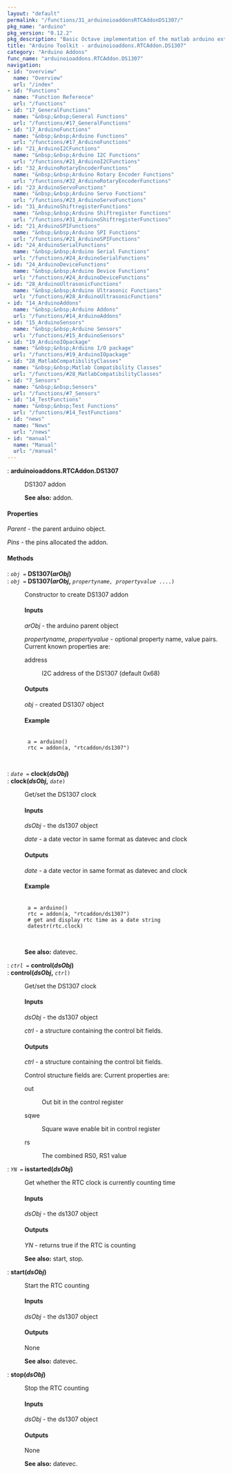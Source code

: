 ```yaml
---
layout: "default"
permalink: "/functions/31_arduinoioaddonsRTCAddonDS1307/"
pkg_name: "arduino"
pkg_version: "0.12.2"
pkg_description: "Basic Octave implementation of the matlab arduino extension,  allowing communication to a programmed arduino board to control its  hardware."
title: "Arduino Toolkit - arduinoioaddons.RTCAddon.DS1307"
category: "Arduino Addons"
func_name: "arduinoioaddons.RTCAddon.DS1307"
navigation:
- id: "overview"
  name: "Overview"
  url: "/index"
- id: "Functions"
  name: "Function Reference"
  url: "/functions"
- id: "17_GeneralFunctions"
  name: "&nbsp;&nbsp;General Functions"
  url: "/functions/#17_GeneralFunctions"
- id: "17_ArduinoFunctions"
  name: "&nbsp;&nbsp;Arduino Functions"
  url: "/functions/#17_ArduinoFunctions"
- id: "21_ArduinoI2CFunctions"
  name: "&nbsp;&nbsp;Arduino I2C Functions"
  url: "/functions/#21_ArduinoI2CFunctions"
- id: "32_ArduinoRotaryEncoderFunctions"
  name: "&nbsp;&nbsp;Arduino Rotary Encoder Functions"
  url: "/functions/#32_ArduinoRotaryEncoderFunctions"
- id: "23_ArduinoServoFunctions"
  name: "&nbsp;&nbsp;Arduino Servo Functions"
  url: "/functions/#23_ArduinoServoFunctions"
- id: "31_ArduinoShiftregisterFunctions"
  name: "&nbsp;&nbsp;Arduino Shiftregister Functions"
  url: "/functions/#31_ArduinoShiftregisterFunctions"
- id: "21_ArduinoSPIFunctions"
  name: "&nbsp;&nbsp;Arduino SPI Functions"
  url: "/functions/#21_ArduinoSPIFunctions"
- id: "24_ArduinoSerialFunctions"
  name: "&nbsp;&nbsp;Arduino Serial Functions"
  url: "/functions/#24_ArduinoSerialFunctions"
- id: "24_ArduinoDeviceFunctions"
  name: "&nbsp;&nbsp;Arduino Device Functions"
  url: "/functions/#24_ArduinoDeviceFunctions"
- id: "28_ArduinoUltrasonicFunctions"
  name: "&nbsp;&nbsp;Arduino Ultrasonic Functions"
  url: "/functions/#28_ArduinoUltrasonicFunctions"
- id: "14_ArduinoAddons"
  name: "&nbsp;&nbsp;Arduino Addons"
  url: "/functions/#14_ArduinoAddons"
- id: "15_ArduinoSensors"
  name: "&nbsp;&nbsp;Arduino Sensors"
  url: "/functions/#15_ArduinoSensors"
- id: "19_ArduinoIOpackage"
  name: "&nbsp;&nbsp;Arduino I/O package"
  url: "/functions/#19_ArduinoIOpackage"
- id: "28_MatlabCompatibilityClasses"
  name: "&nbsp;&nbsp;Matlab Compatibility Classes"
  url: "/functions/#28_MatlabCompatibilityClasses"
- id: "7_Sensors"
  name: "&nbsp;&nbsp;Sensors"
  url: "/functions/#7_Sensors"
- id: "14_TestFunctions"
  name: "&nbsp;&nbsp;Test Functions"
  url: "/functions/#14_TestFunctions"
- id: "news"
  name: "News"
  url: "/news"
- id: "manual"
  name: "Manual"
  url: "/manual"
---
```

<dl class="first-deftypefn">
<dt class="deftypefn" id="index-arduinoioaddons_002eRTCAddon_002eDS1307"><span class="category-def">: </span><span><strong class="def-name">arduinoioaddons.RTCAddon.DS1307</strong><a class="copiable-link" href="#index-arduinoioaddons_002eRTCAddon_002eDS1307"></a></span></dt>
<dd><p>DS1307 addon
</p>

<p><strong class="strong">See also:</strong> addon.
 </p></dd></dl>

<h4 class="subsubheading" id="Properties"><span>Properties<a class="copiable-link" href="#Properties"></a></span></h4>
<p><var class="var">Parent</var> - the parent arduino object.
</p>
<p><var class="var">Pins</var> - the pins allocated the addon.
</p>
<h4 class="subheading" id="Methods"><span>Methods<a class="copiable-link" href="#Methods"></a></span></h4>
<dl class="first-deftypefn">
<dt class="deftypefn" id="index-DS1307_0028arObj_0029"><span class="category-def">: </span><span><code class="def-type"><var class="var">obj</var> =</code> <strong class="def-name">DS1307(<var class="var">arObj</var>)</strong><a class="copiable-link" href="#index-DS1307_0028arObj_0029"></a></span></dt>
<dt class="deftypefnx def-cmd-deftypefn" id="index-DS1307_0028arObj_002c"><span class="category-def">: </span><span><code class="def-type"><var class="var">obj</var> =</code> <strong class="def-name">DS1307(<var class="var">arObj</var>,</strong> <code class="def-code-arguments"><var class="var">propertyname, propertyvalue</var> ....)</code><a class="copiable-link" href="#index-DS1307_0028arObj_002c"></a></span></dt>
<dd><p>Constructor to create DS1307 addon
 </p><h4 class="subsubheading" id="Inputs"><span>Inputs<a class="copiable-link" href="#Inputs"></a></span></h4>
<p><var class="var">arObj</var> - the arduino parent object
</p>
<p><var class="var">propertyname, propertyvalue</var> - optional property name, value pairs.
 Current known properties are:
 </p><dl class="table">
<dt>address</dt>
<dd><p>I2C address of the DS1307 (default 0x68)
 </p></dd>
</dl>

<h4 class="subsubheading" id="Outputs"><span>Outputs<a class="copiable-link" href="#Outputs"></a></span></h4>
<p><var class="var">obj</var> - created DS1307 object
</p>
<h4 class="subsubheading" id="Example"><span>Example<a class="copiable-link" href="#Example"></a></span></h4>
<div class="example">
<pre class="example-preformatted"> <code class="code">
 a = arduino()
 rtc = addon(a, &quot;rtcaddon/ds1307&quot;)
 </code>
 </pre></div>
</dd></dl>

<dl class="first-deftypefn">
<dt class="deftypefn" id="index-clock_0028dsObj_0029"><span class="category-def">: </span><span><code class="def-type"><var class="var">date</var> =</code> <strong class="def-name">clock(<var class="var">dsObj</var>)</strong><a class="copiable-link" href="#index-clock_0028dsObj_0029"></a></span></dt>
<dt class="deftypefnx def-cmd-deftypefn" id="index-clock_0028dsObj_002c"><span class="category-def">: </span><span><strong class="def-name">clock(<var class="var">dsObj</var>,</strong> <code class="def-code-arguments"><var class="var">date</var>)</code><a class="copiable-link" href="#index-clock_0028dsObj_002c"></a></span></dt>
<dd><p>Get/set the DS1307 clock
</p>
<h4 class="subsubheading" id="Inputs-1"><span>Inputs<a class="copiable-link" href="#Inputs-1"></a></span></h4>
<p><var class="var">dsObj</var> - the ds1307 object
</p>
<p><var class="var">date</var> - a date vector in same format as datevec and clock
</p>
<h4 class="subsubheading" id="Outputs-1"><span>Outputs<a class="copiable-link" href="#Outputs-1"></a></span></h4>
<p><var class="var">date</var> - a date vector in same format as datevec and clock
</p>
<h4 class="subsubheading" id="Example-1"><span>Example<a class="copiable-link" href="#Example-1"></a></span></h4>
<div class="example">
<pre class="example-preformatted"> <code class="code">
 a = arduino()
 rtc = addon(a, &quot;rtcaddon/ds1307&quot;)
 # get and display rtc time as a date string
 datestr(rtc.clock)
 </code>
 </pre></div>

<p><strong class="strong">See also:</strong> datevec.
 </p></dd></dl>

<dl class="first-deftypefn">
<dt class="deftypefn" id="index-control_0028dsObj_0029"><span class="category-def">: </span><span><code class="def-type"><var class="var">ctrl</var> =</code> <strong class="def-name">control(<var class="var">dsObj</var>)</strong><a class="copiable-link" href="#index-control_0028dsObj_0029"></a></span></dt>
<dt class="deftypefnx def-cmd-deftypefn" id="index-control_0028dsObj_002c"><span class="category-def">: </span><span><strong class="def-name">control(<var class="var">dsObj</var>,</strong> <code class="def-code-arguments"><var class="var">ctrl</var>)</code><a class="copiable-link" href="#index-control_0028dsObj_002c"></a></span></dt>
<dd><p>Get/set the DS1307 clock
</p>
<h4 class="subsubheading" id="Inputs-2"><span>Inputs<a class="copiable-link" href="#Inputs-2"></a></span></h4>
<p><var class="var">dsObj</var> - the ds1307 object
</p>
<p><var class="var">ctrl</var> - a structure containing the control bit fields.
</p>
<h4 class="subsubheading" id="Outputs-2"><span>Outputs<a class="copiable-link" href="#Outputs-2"></a></span></h4>
<p><var class="var">ctrl</var> - a structure containing the control bit fields.
</p>
<p>Control structure fields are:
 Current properties are:
 </p><dl class="table">
<dt>out</dt>
<dd><p>Out bit in the control register
 </p></dd>
<dt>sqwe</dt>
<dd><p>Square wave enable bit in control register
 </p></dd>
<dt>rs</dt>
<dd><p>The combined RS0, RS1 value
 </p></dd>
</dl>

</dd></dl>

<dl class="first-deftypefn">
<dt class="deftypefn" id="index-isstarted_0028dsObj_0029"><span class="category-def">: </span><span><code class="def-type"><var class="var">YN</var> =</code> <strong class="def-name">isstarted(<var class="var">dsObj</var>)</strong><a class="copiable-link" href="#index-isstarted_0028dsObj_0029"></a></span></dt>
<dd><p>Get whether the RTC clock is currently counting time
</p>
<h4 class="subsubheading" id="Inputs-3"><span>Inputs<a class="copiable-link" href="#Inputs-3"></a></span></h4>
<p><var class="var">dsObj</var> - the ds1307 object
</p>
<h4 class="subsubheading" id="Outputs-3"><span>Outputs<a class="copiable-link" href="#Outputs-3"></a></span></h4>
<p><var class="var">YN</var> - returns true if the RTC is counting
</p>

<p><strong class="strong">See also:</strong> start, stop.
 </p></dd></dl>

<dl class="first-deftypefn">
<dt class="deftypefn" id="index-start_0028dsObj_0029"><span class="category-def">: </span><span><strong class="def-name">start(<var class="var">dsObj</var>)</strong><a class="copiable-link" href="#index-start_0028dsObj_0029"></a></span></dt>
<dd><p>Start the RTC counting
</p>
<h4 class="subsubheading" id="Inputs-4"><span>Inputs<a class="copiable-link" href="#Inputs-4"></a></span></h4>
<p><var class="var">dsObj</var> - the ds1307 object
</p>
<h4 class="subsubheading" id="Outputs-4"><span>Outputs<a class="copiable-link" href="#Outputs-4"></a></span></h4>
<p>None
</p>

<p><strong class="strong">See also:</strong> datevec.
 </p></dd></dl>

<dl class="first-deftypefn">
<dt class="deftypefn" id="index-stop_0028dsObj_0029"><span class="category-def">: </span><span><strong class="def-name">stop(<var class="var">dsObj</var>)</strong><a class="copiable-link" href="#index-stop_0028dsObj_0029"></a></span></dt>
<dd><p>Stop the RTC counting
</p>
<h4 class="subsubheading" id="Inputs-5"><span>Inputs<a class="copiable-link" href="#Inputs-5"></a></span></h4>
<p><var class="var">dsObj</var> - the ds1307 object
</p>
<h4 class="subsubheading" id="Outputs-5"><span>Outputs<a class="copiable-link" href="#Outputs-5"></a></span></h4>
<p>None
</p>

<p><strong class="strong">See also:</strong> datevec.
 </p></dd></dl>